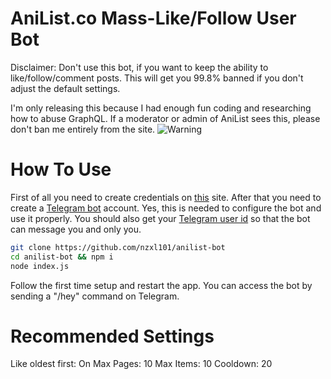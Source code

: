 # AniList.co Mass-Like/Follow User Bot
Disclaimer: Don't use this bot, if you want to keep the ability to like/follow/comment posts.
This will get you 99.8% banned if you don't adjust the default settings.

I'm only releasing this because I had enough fun coding and researching how to abuse GraphQL.
If a moderator or admin of AniList sees this, please don't ban me entirely from the site.
![Warning](https://i.imgur.com/zeaYyHs.png)

# How To Use
First of all you need to create credentials on [this](https://anilist.co/settings/developer) site.
After that you need to create a [Telegram bot](https://sendpulse.com/knowledge-base/chatbot/create-telegram-chatbot) account. Yes, this is needed to configure the bot and use it properly.
You should also get your [Telegram user id](https://www.youtube.com/watch?v=W8ifn3ATpdA) so that the bot can message you and only you.
```bash
git clone https://github.com/nzxl101/anilist-bot
cd anilist-bot && npm i
node index.js
```
Follow the first time setup and restart the app.
You can access the bot by sending a "/hey" command on Telegram.

# Recommended Settings
Like oldest first: On
Max Pages: 10
Max Items: 10
Cooldown: 20